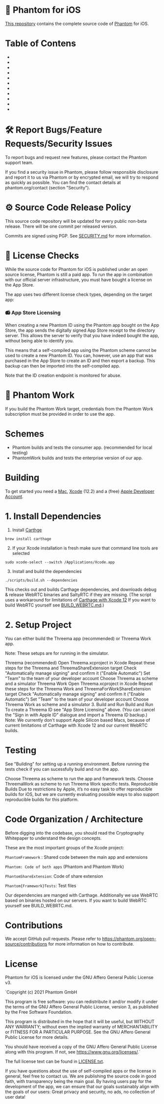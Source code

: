 # 👻 Phantom for iOS

[This repository](https://github.com/nordbearbotdev/phantom-dev) contains the complete source code of [Phantom](https://phantom.org) for iOS.

# Table of Contens

*
*
*
*
*
*
*
*
*
*
*

# 🛠 Report Bugs/Feature Requests/Security Issues

To report bugs and request new features, please contact the Phantom support team.

If you find a security issue in Phantom, please follow responsible disclosure and report it to us via Phantom or by encrypted email, we will try to respond as quickly as possible. You can find the contact details at phantom.org/contact (section "Security").

# ⚙ Source Code Release Policy

This source code repository will be updated for every public non-beta release. There will be one commit per released version.

Commits are signed using PGP. See [SECURITY.md](https://github.com/nordbearbotdev/phantom-ios/blob/main/SECURITY.md) for more information.

# 📖 License Checks

While the source code for Phantom for iOS is published under an open source license, Phantom is still a paid app. To run the app in combination with our official server infrastructure, you must have bought a license on the App Store.

The app uses two different license check types, depending on the target app:

### 📻 App Store Licensing
When creating a new Phantom ID using the Phantom app bought on the App Store, the app sends the digitally signed App Store receipt to the directory server. This allows the server to verify that you have indeed bought the app, without being able to identify you.

This means that a self-compiled app using the Phantom scheme cannot be used to create a new Phantom ID. You can, however, use an app that was purchased in the App Store to create an ID and then export a backup. This backup can then be imported into the self-compiled app.

Note that the ID creation endpoint is monitored for abuse.

# 🔧 Phantom Work
If you build the Phantom Work target, credentials from the Phantom Work subscription must be provided in order to use the app.


# Schemes

* Phantom builds and tests the consumer app. (recommended for local testing)
* PhantomWork builds and tests the enterprise version of our app.


# Building

To get started you need a [Mac](https://www.apple.com/mac/), [Xcode](https://developer.apple.com/xcode/) (12.2) and a (free) [Apple Developer Account](https://developer.apple.com/programs/).

# 1. Install Dependencies

1. Install [Carthge](https://github.com/Carthage/Carthage)

`brew install carthage`
 
 
2. If your Xcode installation is fresh make sure that command line tools are selected

`sudo xcode-select --switch /Applications/Xcode.app`

3. Install and build the dependencies

`./scripts/build.sh --dependencies`

This checks out and builds Carthage dependencies, and downloads debug & release WebRTC binaries and SaltyRTC if they are missing. (The script uses a workaround for limitations of [Carthage with Xcode 12](https://github.com/Carthage/Carthage/blob/master/Documentation/Xcode12Workaround.md) If you want to build WebRTC yourself see [BUILD_WEBRTC.md](https://github.com/threema-ch/threema-ios/blob/main/BUILD_WEBRTC.md).)

# 2. Setup Project
You can either build the Threema app (recommended) or Threema Work app.

Note: These setups are for running in the simulator.

Threema (recommended)
Open Threema.xcproject in Xcode
Repeat these steps for the Threema and ThreemaShareExtension target
Check "Automatically manage signing" and confirm it ("Enable Automatic")
Set "Team" to the team of your developer account
Choose Threema as scheme and a simulator
Threema Work
Open Threema.xcproject in Xcode
Repeat these steps for the Threema Work and ThreemaForWorkShareExtension target
Check "Automatically manage signing" and confirm it ("Enable Automatic")
Set "Team" to the team of your developer account
Choose Threema Work as scheme and a simulator
3. Build and Run
Build and Run
To create a Threema ID see "App Store Licensing" above. (You can cancel the "Sign in with Apple ID" dialogue and import a Threema ID backup.)
Note: We currently don't support Apple Silicon based Macs, because of current limitations of Carthage with Xcode 12 and our current WebRTC builds.

# Testing

See "Building" for setting up a running environment. Before running the tests check if you can sucessfully build and run the app.

Choose Threema as scheme to run the app and framework tests.
Choose ThreemaWork as scheme to run Threema Work specific tests.
Reproducible Builds
Due to restrictions by Apple, it’s no easy task to offer reproducible builds for iOS, but we are currently evaluating possible ways to also support reproducible builds for this platform.

# Code Organization / Architecture

Before digging into the codebase, you should read the Cryptography Whitepaper to understand the design concepts.

These are the most important groups of the Xcode project:

`PhantomFramework` : Shared code between the main app and extensions

`Phantom: Code of both apps` (Phantom and Phantom Work)

`PhantomShareExtension`: Code of share extension

`Phantom{Framework}Tests`: Test files

Our dependencies are manged with Carthage. Additionally we use WebRTC based on binaries hosted on our servers. If you want to build WebRTC yourself see BUILD_WEBRTC.md.

# Contributions

We accept GitHub pull requests. Please refer to https://phantom.org/open-source/contributions for more information on how to contribute.

# License

Phantom for iOS is licensed under the GNU Affero General Public License v3.

`Copyright (c) 2021 Phantom GmbH

This program is free software: you can redistribute it and/or modify
it under the terms of the GNU Affero General Public License, version 3,
as published by the Free Software Foundation.

This program is distributed in the hope that it will be useful,
but WITHOUT ANY WARRANTY; without even the implied warranty of
MERCHANTABILITY or FITNESS FOR A PARTICULAR PURPOSE. See the
GNU Affero General Public License for more details.

You should have received a copy of the GNU Affero General Public License
along with this program. If not, see <https://www.gnu.org/licenses/>.`

The full license text can be found in [LICENSE.txt](https://github.com/nordbearbotdev/phantom-ios/blob/main/LICENSE.txt).

If you have questions about the use of self-compiled apps or the license in general, feel free to contact us. We are publishing the source code in good faith, with transparency being the main goal. By having users pay for the development of the app, we can ensure that our goals sustainably align with the goals of our users: Great privacy and security, no ads, no collection of user data!







